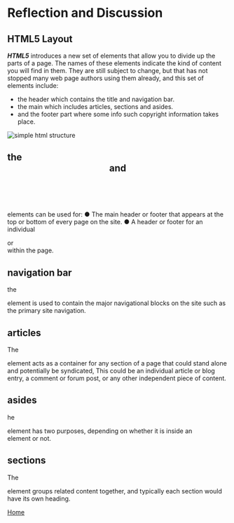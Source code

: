 # Reflection and Discussion
## HTML5 Layout
***HTML5*** introduces a new set of elements that allow you to divide up the parts of a page. The names of these elements indicate the kind of content you will find in them. They are still subject to change, but that has not stopped many web page authors using them already, and this set of elements include:

- the header which contains the title and navigation bar.
- the main which includes articles, sections and asides.
- and the footer part where some info such copyright           information takes place.

![simple html structure](https://encrypted-tbn0.gstatic.com/images?q=tbn:ANd9GcT85eLeQJGmBKEszLSG4x1prDPrBbnhcytbcQ&usqp=CAU)

## the <header> and <footer>
elements can be used for:
● The main header or footer that appears at the top or bottom of every page on the site.
● A header or footer for an individual <article> or <section> within the page.

## navigation bar
the <nav> element is used to contain the major navigational blocks on the site such as the primary site navigation.

## articles
The <article> element acts as a container for any section of a page that could stand alone and potentially be syndicated, This could be an individual article or blog entry, a comment or forum post, or any other independent piece of content.

## asides
he <aside> element has two purposes, depending on whether it is inside an <article> element or not.

## sections 
The <section> element groups related content together, and typically each section would have its own heading.

[Home](https://kztahat.github.io/reading-notes/ "Reading notes")